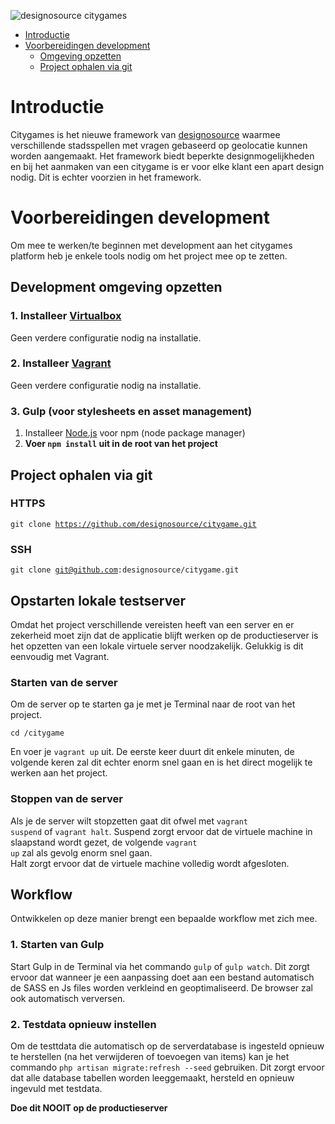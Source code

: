 ![designosource citygames](http://imgur.com/ERtRyoa.png)

* [Introductie](#introductie)
* [Voorbereidingen development](#voorbereidingen-development)
    * [Omgeving opzetten](#development-omgeving-opzetten)
    * [Project ophalen via git](#project-ophalen-via-git)

# Introductie
Citygames is het nieuwe framework van [designosource](http://designosource.be) waarmee verschillende
stadsspellen met vragen gebaseerd op geolocatie kunnen worden aangemaakt. Het framework biedt beperkte
designmogelijkheden en bij het aanmaken van een citygame is er voor elke klant een apart design nodig.
Dit is echter voorzien in het framework.


# Voorbereidingen development
Om mee te werken/te beginnen met development aan het citygames platform heb je enkele tools nodig
om het project mee op te zetten.

## Development omgeving opzetten
### 1. Installeer [Virtualbox](https://www.virtualbox.org/)
Geen verdere configuratie nodig na installatie.

### 2. Installeer [Vagrant](http://www.vagrantup.com/)
Geen verdere configuratie nodig na installatie.

### 3. Gulp (voor stylesheets en asset management)
1. Installeer [Node.js](http://nodejs.org/) voor npm (node package manager)
2. <b>Voer <code>npm install</code> uit in de root van het project</b>

## Project ophalen via git
### HTTPS
<code>git clone https://github.com/designosource/citygame.git</code>

### SSH
<code>git clone git@github.com:designosource/citygame.git</code>

## Opstarten lokale testserver
Omdat het project verschillende vereisten heeft van een server en er zekerheid moet zijn dat de applicatie
 blijft werken op de productieserver is het opzetten van een lokale virtuele server noodzakelijk. Gelukkig
 is dit eenvoudig met Vagrant.

### Starten van de server
 Om de server op te starten ga je met je Terminal naar de root van het project.

 <code>cd /citygame</code>

 En voer je <code>vagrant up</code> uit. De eerste keer duurt dit enkele minuten, de volgende keren zal dit
 echter enorm snel gaan en is het direct mogelijk te werken aan het project.

### Stoppen van de server

Als je de server wilt stopzetten gaat dit ofwel met <code>vagrant suspend</code> of <code>vagrant halt</code>.
Suspend zorgt ervoor dat de virtuele machine in slaapstand wordt gezet, de volgende <code>vagrant up</code> zal
als gevolg enorm snel gaan.<br>
Halt zorgt ervoor dat de virtuele machine volledig wordt afgesloten.

## Workflow

Ontwikkelen op deze manier brengt een bepaalde workflow met zich mee.

### 1. Starten van Gulp
Start Gulp in de Terminal via het commando <code>gulp</code> of <code>gulp watch</code>. Dit zorgt ervoor dat
wanneer je een aanpassing doet aan een bestand automatisch de SASS en Js files worden verkleind en
geoptimaliseerd. De browser zal ook automatisch verversen.

### 2. Testdata opnieuw instellen
Om de testtdata die automatisch op de serverdatabase is ingesteld opnieuw te herstellen (na het verwijderen of
toevoegen van items) kan je het commando <code>php artisan migrate:refresh --seed</code> gebruiken. Dit zorgt ervoor
dat alle database tabellen worden leeggemaakt, hersteld en opnieuw ingevuld met testdata.

<b>Doe dit NOOIT op de productieserver</b>

